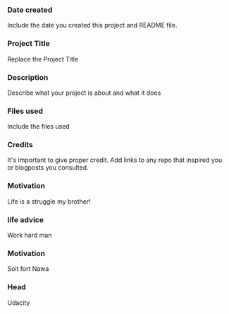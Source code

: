 ### Date created
Include the date you created this project and README file.

### Project Title
Replace the Project Title

### Description
Describe what your project is about and what it does

### Files used
Include the files used

### Credits
It's important to give proper credit. Add links to any repo that inspired you or blogposts you consulted.
### Motivation
 Life is a struggle my brother!
 ### life advice
 Work hard man
 ### Motivation 
 Soit fort Nawa
 ### Head
 <head>Udacity</head> 

